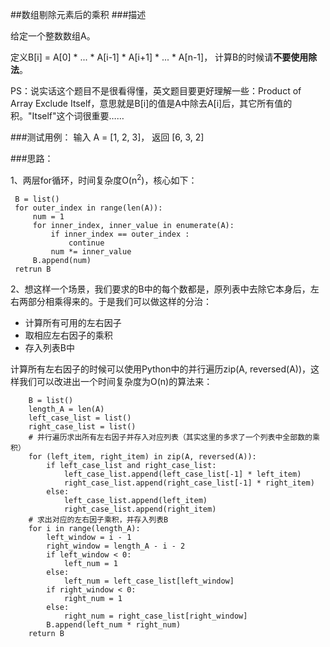 ##数组剔除元素后的乘积
###描述

给定一个整数数组A。

定义B[i] = A[0] * ... * A[i-1] * A[i+1] * ... * A[n-1]， 计算B的时候请**不要使用除法**。
 
 PS：说实话这个题目不是很看得懂，英文题目要更好理解一些：Product of Array Exclude Itself，意思就是B[i]的值是A中除去A[i]后，其它所有值的积。"Itself"这个词很重要……
 
 ###测试用例：
 输入 A = [1, 2, 3]， 返回 [6, 3, 2]
 
 ###思路：
 
 1、两层for循环，时间复杂度O(n<sup>2</sup>)，核心如下：
 
     B = list()
     for outer_index in range(len(A)):
         num = 1
         for inner_index, inner_value in enumerate(A):
             if inner_index == outer_index :
                 continue
             num *= inner_value
         B.append(num)
     retrun B
 
 2、想这样一个场景，我们要求的B中的每个数都是，原列表中去除它本身后，左右两部分相乘得来的。于是我们可以做这样的分治：
 
 + 计算所有可用的左右因子
 + 取相应左右因子的乘积
 + 存入列表B中
 
 计算所有左右因子的时候可以使用Python中的并行遍历zip(A, reversed(A))，这样我们可以改进出一个时间复杂度为O(n)的算法来：

        B = list()
        length_A = len(A)
        left_case_list = list()
        right_case_list = list()
        # 并行遍历求出所有左右因子并存入对应列表（其实这里的多求了一个列表中全部数的乘积）
        for (left_item, right_item) in zip(A, reversed(A)):
            if left_case_list and right_case_list:
                left_case_list.append(left_case_list[-1] * left_item)
                right_case_list.append(right_case_list[-1] * right_item)
            else:
                left_case_list.append(left_item)
                right_case_list.append(right_item)
        # 求出对应的左右因子乘积，并存入列表B
        for i in range(length_A):
            left_window = i - 1
            right_window = length_A - i - 2
            if left_window < 0:
                left_num = 1
            else:
                left_num = left_case_list[left_window]
            if right_window < 0:
                right_num = 1
            else:
                right_num = right_case_list[right_window]
            B.append(left_num * right_num)
        return B
